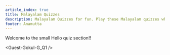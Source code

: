 ```yaml
---
article_index: true
title: Malayalam Quizzes
description: Malayalam Quizzes for fun. Play these Malayalam quizzes when you need a bit of motivation.
footer: Anamutta
---
```


Welcome to the small Hello quiz section!!

<Guest-Gokul-G_Q1 />
